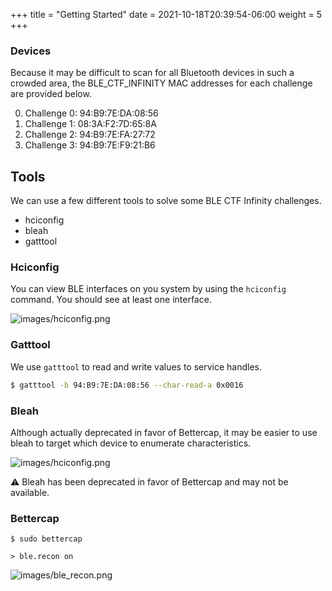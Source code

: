 +++
title = "Getting Started"
date = 2021-10-18T20:39:54-06:00
weight = 5
+++

### Devices

Because it may be difficult to scan for all Bluetooth devices in such a crowded area, the BLE_CTF_INFINITY MAC addresses for each challenge are provided below.

0. Challenge 0: 94:B9:7E:DA:08:56
1. Challenge 1: 08:3A:F2:7D:65:8A
2. Challenge 2: 94:B9:7E:FA:27:72
3. Challenge 3: 94:B9:7E:F9:21:B6

## Tools

We can use a few different tools to solve some BLE CTF Infinity challenges.

- hciconfig
- bleah
- gatttool

### Hciconfig

You can view BLE interfaces on you system by using the `hciconfig` command. You should see at least one interface.

![images/hciconfig.png](/static/hciconfig.png)

### Gatttool

We use `gatttool` to read and write values to service handles.
```bash
$ gatttool -b 94:B9:7E:DA:08:56 --char-read-a 0x0016
```


### Bleah

Although actually deprecated in favor of Bettercap, it may be easier to use bleah to target which device to enumerate characteristics.

![images/hciconfig.png](/static/hciconfig.png)

⚠️ Bleah has been deprecated in favor of Bettercap and may not be available.

### Bettercap

```
$ sudo bettercap
```

```
> ble.recon on
```

![images/ble_recon.png](/static/ble_recon.png)
